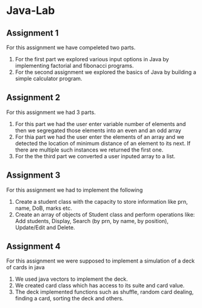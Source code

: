 # Java-Lab

## Assignment 1

For this assignment we have compeleted two parts.

1. For the first part we explored various input options in Java by implementing factorial and fibonacci programs.
2. For the second assignment we explored the basics of Java by building a simple calculator program.

## Assignment 2

For this assignment we had 3 parts.

1. For this part we had the user enter variable number of elements and then we segregated those elements into an even and an odd array
2. For thia part we had the user enter the elements of an array and we detected the location of minimum distance of an element to its next. If there are multiple such instances we returned the first one.
3. For the the third part we converted a user inputed array to a list.

## Assignment 3

For this assignment we had to implement the following

1. Create a student class with the capacity to store information like prn, name, DoB, marks etc.
2. Create an array of objects of Student class and perform operations like: Add students, Display, Search (by prn, by name, by position), Update/Edit and Delete.

## Assignment 4

For this assignment we were supposed to implement a simulation of a deck of cards in java

1. We used java vectors to implement the deck.
2. We created card class which has access to its suite and card value.
3. The deck implemented functions such as shuffle, random card dealing, finding a card, sorting the deck and others.
